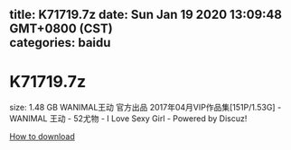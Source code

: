 
title: K71719.7z
date: Sun Jan 19 2020 13:09:48 GMT+0800 (CST)    
categories: baidu
---

# K71719.7z
size: 1.48 GB
 WANIMAL王动 官方出品 2017年04月VIP作品集[151P/1.53G] - WANIMAL 王动 - 52尤物 - I Love Sexy Girl - Powered by Discuz!
 

[How to download](https://bpcam.bemobtrk.com/go/2ceec3aa-1ca2-46d6-b9ff-aaa5c184517c?jno=51)